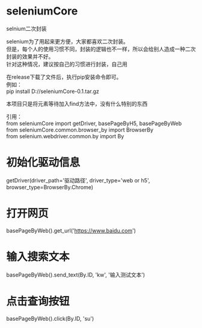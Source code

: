 # seleniumCore
selnium二次封装


selenium为了用起来更方便，大家都喜欢二次封装。  
但是，每个人的使用习惯不同，封装的逻辑也不一样，所以会给别人造成一种二次封装的效果并不好。  
针对这种情况，建议按自己的习惯进行封装，自己用  

在release下载了文件后，执行pip安装命令即可。  
例如：  
    pip install D://seleniumCore-0.1.tar.gz

本项目只是将元素等待加入find方法中，没有什么特别的东西

引用：  
from seleniumCore import getDriver, basePageByH5, basePageByWeb  
from seleniumCore.common.browser_by import BrowserBy  
from selenium.webdriver.common.by import By  

# 初始化驱动信息
getDriver(driver_path='驱动路径', driver_type='web or h5', browser_type=BrowserBy.Chrome)
# 打开网页
basePageByWeb().get_url('https://www.baidu.com')
# 输入搜索文本
basePageByWeb().send_text(By.ID, 'kw', '输入测试文本')
# 点击查询按钮
basePageByWeb().click(By.ID, 'su')
